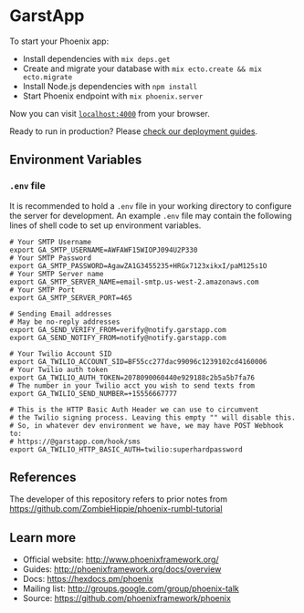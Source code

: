# GarstApp

To start your Phoenix app:

  * Install dependencies with `mix deps.get`
  * Create and migrate your database with `mix ecto.create && mix ecto.migrate`
  * Install Node.js dependencies with `npm install`
  * Start Phoenix endpoint with `mix phoenix.server`

Now you can visit [`localhost:4000`](http://localhost:4000) from your browser.

Ready to run in production? Please [check our deployment guides](http://www.phoenixframework.org/docs/deployment).

## Environment Variables

### `.env` file

It is recommended to hold a `.env` file in your working directory to configure the server for
development. An example `.env` file may contain the following lines of shell code to set up
environment variables.

```shell
# Your SMTP Username
export GA_SMTP_USERNAME=AWFAWF15WIOPJ094U2P330
# Your SMTP Password
export GA_SMTP_PASSWORD=AgawZA1G3455235+HRGx7123xikxI/paM125s1O
# Your SMTP Server name
export GA_SMTP_SERVER_NAME=email-smtp.us-west-2.amazonaws.com
# Your SMTP Port
export GA_SMTP_SERVER_PORT=465

# Sending Email addresses
# May be no-reply addresses
export GA_SEND_VERIFY_FROM=verify@notify.garstapp.com
export GA_SEND_NOTIFY_FROM=notify@notify.garstapp.com

# Your Twilio Account SID
export GA_TWILIO_ACCOUNT_SID=BF55cc277dac99096c1239102cd4160006
# Your Twilio auth token
export GA_TWILIO_AUTH_TOKEN=2078090060440e929188c2b5a5b7fa76
# The number in your Twilio acct you wish to send texts from
export GA_TWILIO_SEND_NUMBER=+15556667777

# This is the HTTP Basic Auth Header we can use to circumvent
# the Twilio signing process. Leaving this empty "" will disable this.
# So, in whatever dev environment we have, we may have POST Webhook to:
# https://@garstapp.com/hook/sms
export GA_TWILIO_HTTP_BASIC_AUTH=twilio:superhardpassword

```

## References

The developer of this repository refers to prior notes from https://github.com/ZombieHippie/phoenix-rumbl-tutorial

## Learn more

  * Official website: http://www.phoenixframework.org/
  * Guides: http://phoenixframework.org/docs/overview
  * Docs: https://hexdocs.pm/phoenix
  * Mailing list: http://groups.google.com/group/phoenix-talk
  * Source: https://github.com/phoenixframework/phoenix
